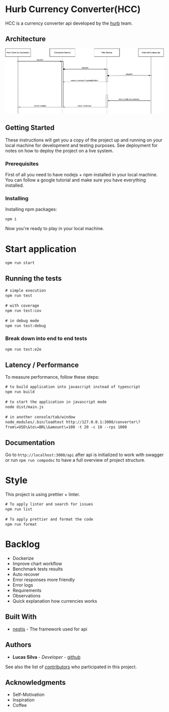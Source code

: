 # Hurb Currency Converter(HCC)

HCC is a currency converter api developed by the [hurb](https://www.hurb.com/) team.

## Architecture

![Architecture](./docs/api-workflow.png)

## Getting Started

These instructions will get you a copy of the project up and running on your local machine for development and testing purposes. See deployment for notes on how to deploy the project on a live system.

### Prerequisites

First of all you need to have nodejs + npm installed in your local machine.
You can follow a google tutorial and make sure you have everything installed.

### Installing

Installing npm packages:

```
npm i
```

Now you're ready to play in your local machine.

# Start application

```
npm run start
```


## Running the tests

```
# simple execution
npm run test

# with coverage
npm run test:cov

# in debug mode
npm run test:debug
```

### Break down into end to end tests

```
npm run test:e2e
```

## Latency / Performance

To measure performance, follow these steps:

```
# to build application into javascript instead of typescript
npm run build

# to start the application in javascript mode
node dist/main.js

# in another console/tab/window
node_modules/.bin/loadtest http://127.0.0.1:3000/converter\?from\=USD\&to\=BRL\&amount\=100 -t 20 -c 10 --rps 1000
```

## Documentation

Go to `http://localhost:3000/api` after api is initialized to work with swagger or run `npm run compodoc` to have a full overview of project structure.


# Style

This project is using prettier + linter.

```
# To apply linter and search for issues
npm run list

# To apply prettier and format the code
npm run format
```


# Backlog

- Dockerize
- Improve chart workflow
- Benchmark tests results
- Auto recover
- Error responses more friendly
- Error logs
- Requirements
- Observations
- Quick explanation how currencies works


## Built With

* [nestjs](https://docs.nestjs.com) - The framework used for api


## Authors

* **Lucas Silva** - *Developer* - [github](https://github.com/luqezman)

See also the list of [contributors](https://github.com/luqezman/challenge-bravo/contributors) who participated in this project.


## Acknowledgments

* Self-Motivation
* Inspiration
* Coffee
